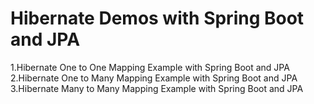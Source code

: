 # Hibernate Demos with Spring Boot and JPA
1.Hibernate One to One Mapping Example with Spring Boot and JPA
2.Hibernate One to Many Mapping Example with Spring Boot and JPA
3.Hibernate Many to Many Mapping Example with Spring Boot and JPA
